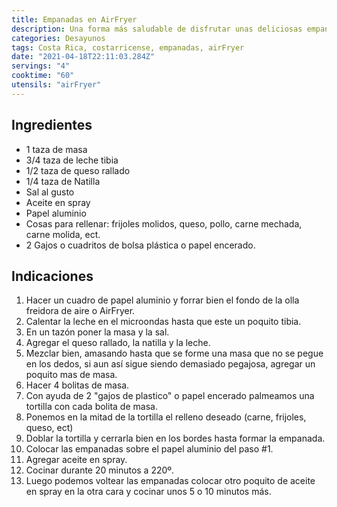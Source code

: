 ```yaml
---
title: Empanadas en AirFryer
description: Una forma más saludable de disfrutar unas deliciosas empanadas.
categories: Desayunos
tags: Costa Rica, costarricense, empanadas, airFryer
date: "2021-04-18T22:11:03.284Z"
servings: "4"
cooktime: "60"
utensils: "airFryer"
---
```



## Ingredientes

- 1 taza de masa
- 3/4 taza de leche tibia
- 1/2 taza de queso rallado
- 1/4 taza de Natilla
- Sal al gusto
- Aceite en spray
- Papel aluminio
- Cosas para rellenar: frijoles molidos, queso, pollo, carne mechada, carne molida, ect.
- 2 Gajos o cuadritos de bolsa plástica o papel encerado.

## Indicaciones

1. Hacer un cuadro de papel aluminio y forrar bien el fondo de la olla freidora de aire o AirFryer.
2. Calentar la leche en el microondas hasta que este un poquito tibia.
3. En un tazón poner la masa y la sal.
4. Agregar el queso rallado, la natilla y la leche.
5. Mezclar bien, amasando hasta que se forme una masa que no se pegue en los dedos, si aun así sigue siendo demasiado pegajosa, agregar un poquito mas de masa.
6. Hacer 4 bolitas de masa.
7. Con ayuda de 2 "gajos de plastico" o papel encerado palmeamos una tortilla con cada bolita de masa.
8. Ponemos en la mitad de la tortilla el relleno deseado (carne, frijoles, queso, ect)
9. Doblar la tortilla y cerrarla bien en los bordes hasta formar la empanada.
10. Colocar las empanadas sobre el papel aluminio del paso #1.
11. Agregar aceite en spray.
12. Cocinar durante 20 minutos a 220º.
13. Luego podemos voltear las empanadas colocar otro poquito de aceite en spray en la otra cara y cocinar unos 5 o 10 minutos más.

